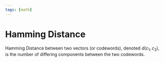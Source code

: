 ```yaml
---
tags: [math]
---
```


# Hamming Distance

Hamming Distance between two vectors (or codewords), denoted $d(c_1, c_2)$, is
the number of differing components between the two codewords.
